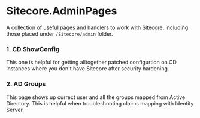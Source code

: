 # Sitecore.AdminPages

A collection of useful pages and handlers to work with Sitecore, including those placed under `/Sitecore/admin` folder.

### 1. CD ShowConfig

This one is helpful for getting alltogether patched configurtion on CD instances where you don't have Sitecore after security hardening.

### 2. AD Groups

This page shows up currect user and all the groups mapped from Active Directory. This is helpful when troubleshooting claims mapping with Identity Server.